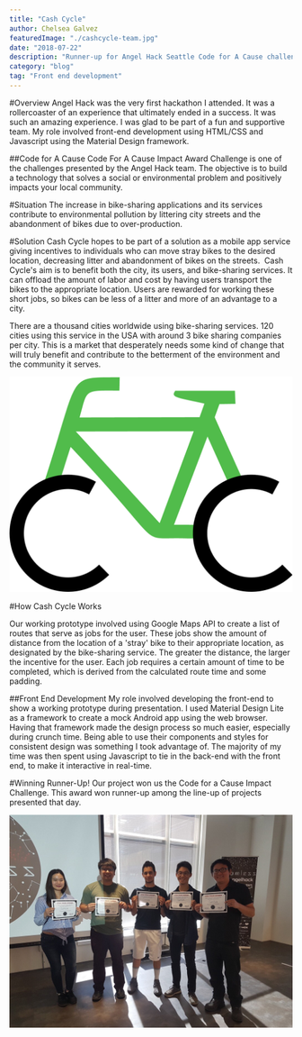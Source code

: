 ```yaml
---
title: "Cash Cycle"
author: Chelsea Galvez
featuredImage: "./cashcycle-team.jpg"
date: "2018-07-22"
description: "Runner-up for Angel Hack Seattle Code for A Cause challenge (2018). Prototype for a bike-sharing 'cleanup' solution."
category: "blog"
tag: "Front end development"
---
```


#Overview
Angel Hack was the very first hackathon I attended. It was a rollercoaster of an experience that ultimately ended in a success. It was such an amazing experience. I was glad to be part of a fun and supportive team. My role involved front-end development using HTML/CSS and Javascript using the Material Design framework.

##Code for A Cause
Code For A Cause Impact Award Challenge is one of the challenges presented by the Angel Hack team.
The objective is to build a technology that solves a social or environmental problem and positively impacts your local community.

#Situation
The increase in bike-sharing applications and its services contribute to environmental pollution by littering city streets and the abandonment of bikes due to over-production.​​​​​​​

#Solution
Cash Cycle hopes to be part of a solution as a mobile app service giving incentives to individuals who can move stray bikes to the desired location, decreasing litter and abandonment of bikes on the streets.
​​​​​​​
Cash Cycle's aim is to benefit both the city, its users, and bike-sharing services. It can offload the amount of labor and cost by having users transport the bikes to the appropriate location. Users are rewarded for working these short jobs, so bikes can be less of a litter and more of an advantage to a city.

There are a thousand cities worldwide using bike-sharing services. 120 cities using this service in the USA with around 3 bike sharing companies per city. This is a market that desperately needs some kind of change that will truly benefit and contribute to the betterment of the environment and the community it serves.

![cash cycle logo](./cc-logo.png)

#How Cash Cycle Works

Our working prototype involved using Google Maps API to create a list of routes that serve as jobs for the user. These jobs show the amount of distance from the location of a 'stray' bike to their appropriate location, as designated by the bike-sharing service. The greater the distance, the larger the incentive for the user. Each job requires a certain amount of time to be completed, which is derived from the calculated route time and some padding.

##Front End Development
My role involved developing the front-end to show a working prototype during presentation. I used Material Design Lite as a framework to create a mock Android app using the web browser. Having that framework made the design process so much easier, especially during crunch time. Being able to use their components and styles for consistent design was something I took advantage of. The majority of my time was then spent using Javascript to tie in the back-end with the front end, to make it interactive in real-time.

#Winning Runner-Up!
Our project won us the Code for a Cause Impact Challenge. This award won runner-up among the line-up of projects presented that day.

![cash cycle team picture](./cashcycle-team.jpg)
